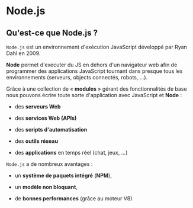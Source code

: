 # Node.js

## Qu'est-ce que Node.js ?

`Node.js` est un environnement d'exécution JavaScript développé par Ryan Dahl en 2009.

**Node** permet d'executer du JS en dehors d'un navigateur web afin de programmer des applications JavaScript tournant dans presque tous les environnements (serveurs, objects connectés, robots, ...).

Grâce à une collection de « **modules** » gérant des fonctionnalités de base nous pouvons écrire toute sorte d'application avec JavaScript et **Node** :

- des **serveurs Web**

- des **services Web (APIs)**

- des **scripts d'automatisation**

- des **outils réseau**

- des **applications** en temps réel (chat, jeux, ...)

`Node.js` a de nombreux avantages :

- un **système de paquets intégré** (**NPM**),

- un **modèle non bloquant**,

- de **bonnes performances** (grâce au moteur V8)
